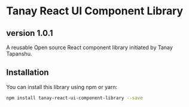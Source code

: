 # Tanay React UI Component Library

## version 1.0.1 

A reusable Open source React component library initiated by Tanay Tapanshu. 

## Installation

You can install this library using npm or yarn:

```bash
npm install tanay-react-ui-component-library --save

 
